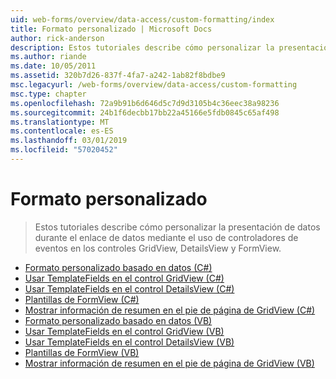 ```yaml
---
uid: web-forms/overview/data-access/custom-formatting/index
title: Formato personalizado | Microsoft Docs
author: rick-anderson
description: Estos tutoriales describe cómo personalizar la presentación de datos durante el enlace de datos mediante el uso de controladores de eventos en los controles GridView, DetailsView y FormView.
ms.author: riande
ms.date: 10/05/2011
ms.assetid: 320b7d26-837f-4fa7-a242-1ab82f8bdbe9
msc.legacyurl: /web-forms/overview/data-access/custom-formatting
msc.type: chapter
ms.openlocfilehash: 72a9b91b6d646d5c7d9d3105b4c36eec38a98236
ms.sourcegitcommit: 24b1f6decbb17bb22a45166e5fdb0845c65af498
ms.translationtype: MT
ms.contentlocale: es-ES
ms.lasthandoff: 03/01/2019
ms.locfileid: "57020452"
---
```

<a name="custom-formatting"></a>Formato personalizado
====================
> Estos tutoriales describe cómo personalizar la presentación de datos durante el enlace de datos mediante el uso de controladores de eventos en los controles GridView, DetailsView y FormView.


- [Formato personalizado basado en datos (C#)](custom-formatting-based-upon-data-cs.md)
- [Usar TemplateFields en el control GridView (C#)](using-templatefields-in-the-gridview-control-cs.md)
- [Usar TemplateFields en el control DetailsView (C#)](using-templatefields-in-the-detailsview-control-cs.md)
- [Plantillas de FormView (C#)](using-the-formview-s-templates-cs.md)
- [Mostrar información de resumen en el pie de página de GridView (C#)](displaying-summary-information-in-the-gridview-s-footer-cs.md)
- [Formato personalizado basado en datos (VB)](custom-formatting-based-upon-data-vb.md)
- [Usar TemplateFields en el control GridView (VB)](using-templatefields-in-the-gridview-control-vb.md)
- [Usar TemplateFields en el control DetailsView (VB)](using-templatefields-in-the-detailsview-control-vb.md)
- [Plantillas de FormView (VB)](using-the-formview-s-templates-vb.md)
- [Mostrar información de resumen en el pie de página de GridView (VB)](displaying-summary-information-in-the-gridview-s-footer-vb.md)

